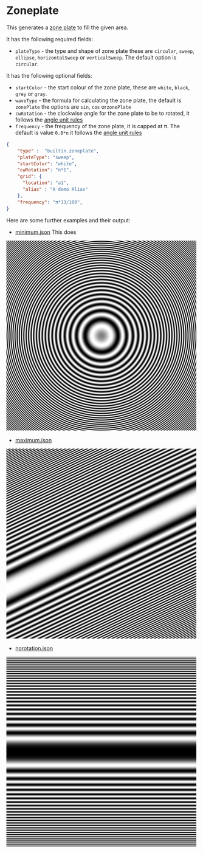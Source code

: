 # Zoneplate

This generates a [zone plate](https://en.wikipedia.org/wiki/Zone_plate) to fill the given area.

It has the following required fields:

- `plateType` - the type and shape of zone plate these are `circular`, `sweep`, `ellipse`, `horizontalSweep` or `verticalSweep`.
The default option is `circular`.

It has the following optional fields:

- `startColor` -  the start colour of the zone plate, these are `white`, `black`, `grey` or `gray`.
- `waveType` -  the formula for calculating the zone plate, the default is `zonePlate`
the options are `sin`, `cos` or`zonePlate`
- `cwRotation` - the clockwise angle for the zone plate to be to rotated,
it follows the [angle unit rules](../../opentsg-core/parameters/readme.md#clockwise-rotation)
- `frequency` - the frequency of the zone plate, it is capped at π. The default is value `0.8*π`
it follows the [angle unit rules](../../opentsg-core/parameters/readme.md#clockwise-rotation)

```json
{
    "type" :  "builtin.zoneplate",
    "plateType": "sweep",
    "startColor": "white",
    "cwRotation": "π*1",
    "grid": {
      "location": "a1",
      "alias" : "A demo Alias"
    },
    "frequency": "π*13/100",
}
```

Here are some further examples and their output:

- [minimum.json](../exampleJson/builtin.zoneplate/minimum-example.json) This does

![image](../exampleJson/builtin.zoneplate/minimum-example.png)

- [maximum.json](../exampleJson/builtin.zoneplate/maximum-example.json)

![image](../exampleJson/builtin.zoneplate/maximum-example.png)

- [norotation.json](../exampleJson/builtin.zoneplate/noangle-example.json)

![image](../exampleJson/builtin.zoneplate/noangle-example.png)
